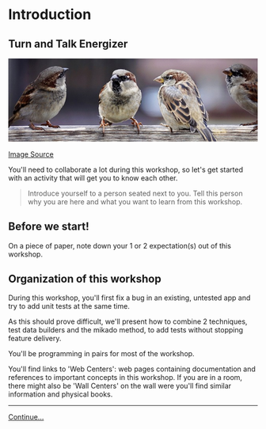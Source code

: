# Introduction

## Turn and Talk Energizer

![Pictures of sparrows](images/sparrows.jpg)

[Image Source](https://pixabay.com/photos/sparrows-sparrows-family-birds-2759978/)

You'll need to collaborate a lot during this workshop, so let's get started
with an activity that will get you to know each other.

> Introduce yourself to a person seated next to you. Tell this person why you
> are here and what you want to learn from this workshop.

## Before we start! 

On a piece of paper, note down your 1 or 2 expectation(s) out of this workshop.

## Organization of this workshop

During this workshop, you'll first fix a bug in an existing, untested app and
try to add unit tests at the same time.

As this should prove difficult, we'll present how to combine 2 techniques, test
data builders and the mikado method, to add tests without stopping feature
delivery.

You'll be programming in pairs for most of the workshop.

You'll find links to 'Web Centers': web pages containing documentation and
references to important concepts in this workshop. If you are in a room, there
might also be 'Wall Centers' on the wall were you'll find similar information
and physical books.

----
[Continue...](./2%20-%20Easy%20Fix%20Difficult%20Test.md)